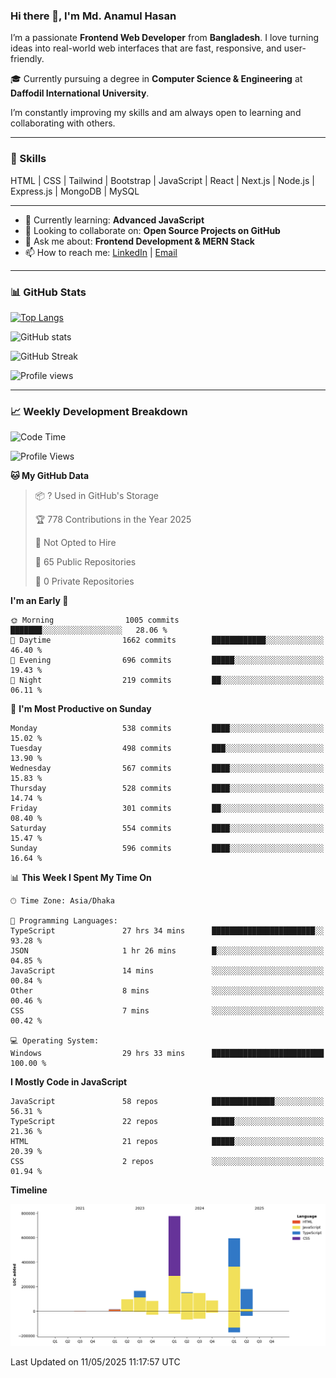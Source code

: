 ### Hi there 👋, I'm Md. Anamul Hasan

I’m a passionate **Frontend Web Developer** from **Bangladesh**. I love turning ideas into real-world web interfaces that are fast, responsive, and user-friendly.

🎓 Currently pursuing a degree in **Computer Science & Engineering** at **Daffodil International University**.

I’m constantly improving my skills and am always open to learning and collaborating with others.

---

### 🚀 Skills
HTML | CSS | Tailwind | Bootstrap | JavaScript | React | Next.js | Node.js | Express.js | MongoDB | MySQL 

---

- 🌱 Currently learning: **Advanced JavaScript**
- 👯 Looking to collaborate on: **Open Source Projects on GitHub**
- 💬 Ask me about: **Frontend Development & MERN Stack**
- 📫 How to reach me: [LinkedIn](https://www.linkedin.com/in/mdanamulhasan201) | [Email](mailto:anamulhasan3625@gmail.com)

---

### 📊 GitHub Stats

[![Top Langs](https://github-readme-stats.vercel.app/api/top-langs/?username=mdanamulhasan201&layout=compact)](https://github.com/anuraghazra/github-readme-stats)

![GitHub stats](https://github-readme-stats.vercel.app/api?username=mdanamulhasan201&show_icons=true&count_private=true&theme=tokyonight)

![GitHub Streak](https://streak-stats.demolab.com?user=mdanamulhasan201&theme=tokyonight)

![Profile views](https://gpvc.arturio.dev/mdanamulhasan201)

---

### 📈 Weekly Development Breakdown

<!--START_SECTION:waka-->
![Code Time](http://img.shields.io/badge/Code%20Time-100%20hrs%2010%20mins-blue)

![Profile Views](http://img.shields.io/badge/Profile%20Views-79-blue)

**🐱 My GitHub Data** 

> 📦 ? Used in GitHub's Storage 
 > 
> 🏆 778 Contributions in the Year 2025
 > 
> 🚫 Not Opted to Hire
 > 
> 📜 65 Public Repositories 
 > 
> 🔑 0 Private Repositories 
 > 
**I'm an Early 🐤** 

```text
🌞 Morning                1005 commits        ███████░░░░░░░░░░░░░░░░░░   28.06 % 
🌆 Daytime                1662 commits        ████████████░░░░░░░░░░░░░   46.40 % 
🌃 Evening                696 commits         █████░░░░░░░░░░░░░░░░░░░░   19.43 % 
🌙 Night                  219 commits         ██░░░░░░░░░░░░░░░░░░░░░░░   06.11 % 
```
📅 **I'm Most Productive on Sunday** 

```text
Monday                   538 commits         ████░░░░░░░░░░░░░░░░░░░░░   15.02 % 
Tuesday                  498 commits         ███░░░░░░░░░░░░░░░░░░░░░░   13.90 % 
Wednesday                567 commits         ████░░░░░░░░░░░░░░░░░░░░░   15.83 % 
Thursday                 528 commits         ████░░░░░░░░░░░░░░░░░░░░░   14.74 % 
Friday                   301 commits         ██░░░░░░░░░░░░░░░░░░░░░░░   08.40 % 
Saturday                 554 commits         ████░░░░░░░░░░░░░░░░░░░░░   15.47 % 
Sunday                   596 commits         ████░░░░░░░░░░░░░░░░░░░░░   16.64 % 
```


📊 **This Week I Spent My Time On** 

```text
🕑︎ Time Zone: Asia/Dhaka

💬 Programming Languages: 
TypeScript               27 hrs 34 mins      ███████████████████████░░   93.28 % 
JSON                     1 hr 26 mins        █░░░░░░░░░░░░░░░░░░░░░░░░   04.85 % 
JavaScript               14 mins             ░░░░░░░░░░░░░░░░░░░░░░░░░   00.84 % 
Other                    8 mins              ░░░░░░░░░░░░░░░░░░░░░░░░░   00.46 % 
CSS                      7 mins              ░░░░░░░░░░░░░░░░░░░░░░░░░   00.42 % 

💻 Operating System: 
Windows                  29 hrs 33 mins      █████████████████████████   100.00 % 
```

**I Mostly Code in JavaScript** 

```text
JavaScript               58 repos            ██████████████░░░░░░░░░░░   56.31 % 
TypeScript               22 repos            █████░░░░░░░░░░░░░░░░░░░░   21.36 % 
HTML                     21 repos            █████░░░░░░░░░░░░░░░░░░░░   20.39 % 
CSS                      2 repos             ░░░░░░░░░░░░░░░░░░░░░░░░░   01.94 % 
```



**Timeline**

![Lines of Code chart](https://raw.githubusercontent.com/mdanamulhasan201/mdanamulhasan201/main/assets/bar_graph.png)


 Last Updated on 11/05/2025 11:17:57 UTC
<!--END_SECTION:waka-->
